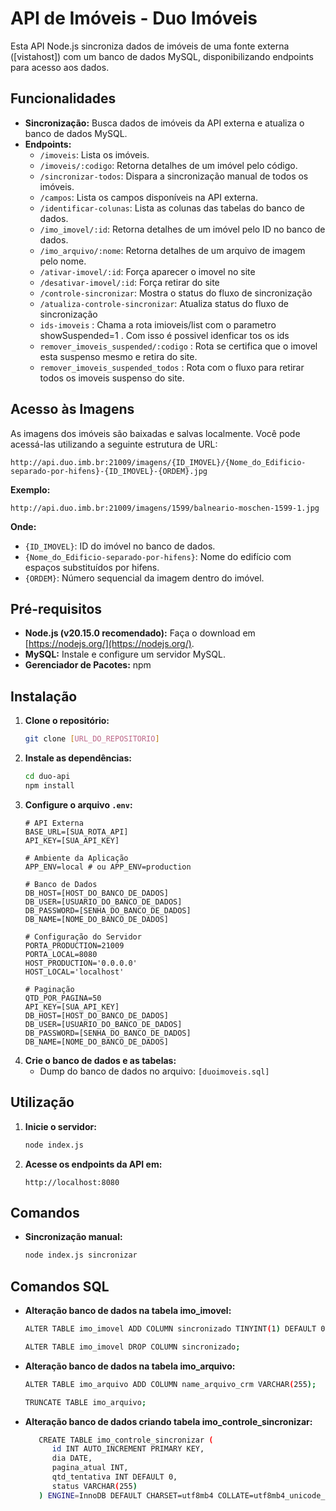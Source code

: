 # API de Imóveis - Duo Imóveis

Esta API Node.js sincroniza dados de imóveis de uma fonte externa ([vistahost]) com um banco de dados MySQL, disponibilizando endpoints para acesso aos dados.

## Funcionalidades

- **Sincronização:** Busca dados de imóveis da API externa e atualiza o banco de dados MySQL.
- **Endpoints:** 
    - `/imoveis`: Lista os imóveis.
    - `/imoveis/:codigo`: Retorna detalhes de um imóvel pelo código.
    - `/sincronizar-todos`: Dispara a sincronização manual de todos os imóveis.
    - `/campos`: Lista os campos disponíveis na API externa.
    - `/identificar-colunas`: Lista as colunas das tabelas do banco de dados.
    - `/imo_imovel/:id`: Retorna detalhes de um imóvel pelo ID no banco de dados.
    - `/imo_arquivo/:nome`: Retorna detalhes de um arquivo de imagem pelo nome.
    - `/ativar-imovel/:id`: Força aparecer o imovel no site
    - `/desativar-imovel/:id`: Força retirar do site 
    - `/controle-sincronizar`: Mostra o status do fluxo de sincronização 
    - `/atualiza-controle-sincronizar`: Atualiza status do fluxo de sincronização
    - `ids-imoveis` : Chama a rota imioveis/list com o parametro showSuspended=1 . Com isso é possivel idenficar tos os ids 
    - `remover_imoveis_suspended/:codigo` : Rota se certifica que o imovel esta suspenso mesmo e retira do site. 
    - `remover_imoveis_suspended_todos` : Rota com o fluxo para retirar todos os imoveis suspenso do site.

## Acesso às Imagens

As imagens dos imóveis são baixadas e salvas localmente. Você pode acessá-las utilizando a seguinte estrutura de URL:

```
http://api.duo.imb.br:21009/imagens/{ID_IMOVEL}/{Nome_do_Edificio-separado-por-hifens}-{ID_IMOVEL}-{ORDEM}.jpg
```

**Exemplo:**

```
http://api.duo.imb.br:21009/imagens/1599/balneario-moschen-1599-1.jpg
```

**Onde:**

- `{ID_IMOVEL}`: ID do imóvel no banco de dados.
- `{Nome_do_Edificio-separado-por-hifens}`: Nome do edifício com espaços substituídos por hifens.
- `{ORDEM}`: Número sequencial da imagem dentro do imóvel.


## Pré-requisitos

- **Node.js (v20.15.0 recomendado):** Faça o download em [https://nodejs.org/](https://nodejs.org/).
- **MySQL:** Instale e configure um servidor MySQL.
- **Gerenciador de Pacotes:** npm

## Instalação

1. **Clone o repositório:**
   ```bash
   git clone [URL_DO_REPOSITORIO]
   ```
2. **Instale as dependências:**
   ```bash
   cd duo-api
   npm install
   ```
3. **Configure o arquivo `.env`:**
   ```
   # API Externa	
   BASE_URL=[SUA_ROTA_API]
   API_KEY=[SUA_API_KEY] 

   # Ambiente da Aplicação
   APP_ENV=local # ou APP_ENV=production

   # Banco de Dados
   DB_HOST=[HOST_DO_BANCO_DE_DADOS]
   DB_USER=[USUARIO_DO_BANCO_DE_DADOS]
   DB_PASSWORD=[SENHA_DO_BANCO_DE_DADOS]
   DB_NAME=[NOME_DO_BANCO_DE_DADOS]

   # Configuração do Servidor
   PORTA_PRODUCTION=21009
   PORTA_LOCAL=8080
   HOST_PRODUCTION='0.0.0.0'
   HOST_LOCAL='localhost'

   # Paginação
   QTD_POR_PAGINA=50 
   API_KEY=[SUA_API_KEY]
   DB_HOST=[HOST_DO_BANCO_DE_DADOS]
   DB_USER=[USUARIO_DO_BANCO_DE_DADOS]
   DB_PASSWORD=[SENHA_DO_BANCO_DE_DADOS]
   DB_NAME=[NOME_DO_BANCO_DE_DADOS]
   ```
4. **Crie o banco de dados e as tabelas:**
    - Dump do banco de dados no arquivo: `[duoimoveis.sql]`

## Utilização

1. **Inicie o servidor:**
   ```bash
   node index.js
   ```
2. **Acesse os endpoints da API em:**
   ```
   http://localhost:8080
   ```

## Comandos

- **Sincronização manual:**
   ```bash
   node index.js sincronizar
   ```

## Comandos SQL 

- **Alteração banco de dados na tabela imo_imovel:**
   ```bash
   ALTER TABLE imo_imovel ADD COLUMN sincronizado TINYINT(1) DEFAULT 0;
   ```
   ```bash
   ALTER TABLE imo_imovel DROP COLUMN sincronizado; 
   ```
- **Alteração banco de dados na tabela imo_arquivo:**
   ```bash
   ALTER TABLE imo_arquivo ADD COLUMN name_arquivo_crm VARCHAR(255); 
   ```
   ```bash
   TRUNCATE TABLE imo_arquivo;
   ```
- **Alteração banco de dados criando tabela imo_controle_sincronizar:**
   ```bash
      CREATE TABLE imo_controle_sincronizar (
         id INT AUTO_INCREMENT PRIMARY KEY,
         dia DATE,
         pagina_atual INT,
         qtd_tentativa INT DEFAULT 0,
         status VARCHAR(255)
      ) ENGINE=InnoDB DEFAULT CHARSET=utf8mb4 COLLATE=utf8mb4_unicode_ci;
   ```
